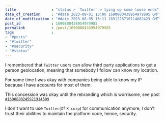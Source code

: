 ```yaml
---
title                : "status > `Twitter` > tying up some loose ends"
date_of_creation     : "#date 2023-08-01 13:00 1690880438954979985 GMT"
date_of_modification : "#date 2023-08-05 13:11 1691226716114082423 GMT"
post_id              : 1690880438954979985
permalink            : /post/1690880438954979985
tags                 :
- "#posts"
- "#twitter"
- "#security"
- "#status"
---
```


I remembered that `Twitter` users can allow third party applications to get a person geolocation, meaning that somebody I follow can know my location.

For some time I was okay with companies being able to know my IP because I have accounts for most of them.

This concession was okay until the rebranding which is worrisome, see post [`#1690880245921914509`](/post/1690880245921914509)

I don't want to use `Twitter`(`X`? `X corp`) for communication anymore, I don't trust their abilities to maintain the platform code, hence, security. 
